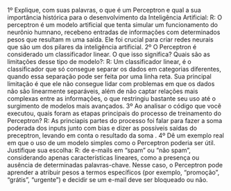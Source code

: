 1º Explique, com suas palavras, o que é um Perceptron e qual a sua importância histórica para o
desenvolvimento da Inteligência Artificial:
R: O perceptron é um modelo artificial que tenta simular um funcionamento do neurônio humnano, recebeno entradas de informações com determinados pesos que resultam m uma saída. Ele foi crucial para criar redes neurais que são um dos pilares da inteligência artificial.
2º O Perceptron é considerado um classificador linear. O que isso significa? Quais são as limitações
desse tipo de modelo?: 
R: Um classificador linear, é o classificador que só consegue separar os dados em categorias diferentes, quando essa separação pode ser feita por uma linha reta. Sua principal limitação é que ele não consegue lidar com problemas em que os dados não são linearmente separáveis, além de não captar relações mais complexas entre as informações, o que restringiu bastante seu uso até o surgimento de modelos mais avançados. 
3º Ao analisar o código que você executou, quais foram as etapas principais do processo de treinamento do Perceptron?
R: As princiapis partes do processo foi falar para fazer a soma poderada dos inputs junto com bias e dizer as possíveis saídas do preceptron, levando em conta o resultado da soma . 
4º Dê um exemplo real em que o uso de um modelo simples como o Perceptron poderia ser útil. Justifique sua escolha:
R: de e-mails em “spam” ou “não spam”, considerando apenas características lineares, como a presença ou ausência de determinadas palavras-chave. Nesse caso, o Perceptron pode aprender a atribuir pesos a termos específicos (por exemplo, “promoção”, “grátis”, “urgente”) e decidir se um e-mail deve ser bloqueado ou não.
